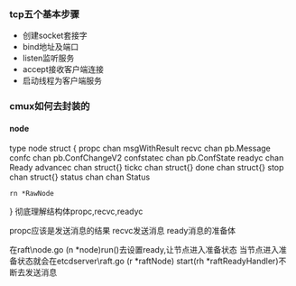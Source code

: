 
### tcp五个基本步骤
- 创建socket套接字
- bind地址及端口
- listen监听服务
- accept接收客户端连接
- 启动线程为客户端服务


### cmux如何去封装的


#### node
type node struct {
	propc      chan msgWithResult
	recvc      chan pb.Message
	confc      chan pb.ConfChangeV2
	confstatec chan pb.ConfState
	readyc     chan Ready
	advancec   chan struct{}
	tickc      chan struct{}
	done       chan struct{}
	stop       chan struct{}
	status     chan chan Status

	rn *RawNode
}
彻底理解结构体propc,recvc,readyc

propc应该是发送消息的结果
recvc发送消息
ready消息的准备体


在raft\node.go (n *node)run()去设置ready,让节点进入准备状态
当节点进入准备状态就会在etcdserver\raft.go  (r *raftNode) start(rh *raftReadyHandler)不断去发送消息